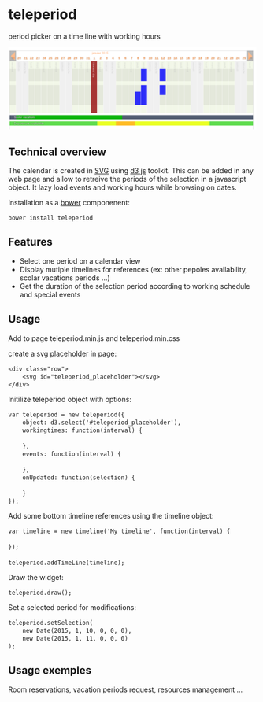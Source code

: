 teleperiod
==========

period picker on a time line with working hours


![Preview](/examples/preview.png?raw=true)


Technical overview
------------------

The calendar is created in [SVG](http://fr.wikipedia.org/wiki/Scalable_Vector_Graphics) using [d3 js](http://d3js.org/) toolkit. This can be added in any web page and allow to retreive the periods of the selection in a javascript object.
It lazy load events and working hours while browsing on dates.

Installation as a [bower](http://bower.io/) componenent:

    bower install teleperiod


Features
--------

* Select one period on a calendar view
* Display mutiple timelines for references (ex: other pepoles availability, scolar vacations periods ...)
* Get the duration of the selection period according to working schedule and special events


Usage
-----

Add to page teleperiod.min.js and teleperiod.min.css

create a svg placeholder in page:

    <div class="row">
        <svg id="teleperiod_placeholder"></svg>
    </div>

Initilize teleperiod object with options:

    var teleperiod = new teleperiod({
        object: d3.select('#teleperiod_placeholder'),
        workingtimes: function(interval) {
        
        },
        events: function(interval) {
        
        },
        onUpdated: function(selection) {
        
        }
    });
    
Add some bottom timeline references using the timeline object:

    var timeline = new timeline('My timeline', function(interval) {
    
    });
    
    teleperiod.addTimeLine(timeline);

Draw the widget:

    teleperiod.draw();

Set a selected period for modifications:

    teleperiod.setSelection(
        new Date(2015, 1, 10, 0, 0, 0),
        new Date(2015, 1, 11, 0, 0, 0)
    );



Usage exemples
--------------

Room reservations, vacation periods request, resources management ...
